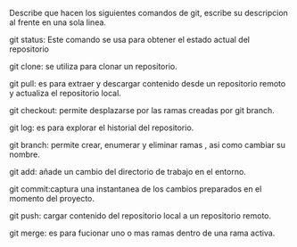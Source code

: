 Describe que hacen los siguientes comandos de git, escribe su descripcion al frente en una sola linea.

git status: Este comando se usa para obtener el estado actual del repositorio

git clone: se utiliza para clonar un repositorio.

git pull: es para extraer y descargar contenido desde un repositorio remoto y actualiza el repositorio local.

git checkout: permite desplazarse por las ramas creadas por git branch.

git log: es para explorar el historial del repositorio.

git branch: permite crear, enumerar y eliminar ramas , asi como cambiar su nombre.

git add: añade un cambio del directorio de trabajo en el entorno.

git commit:captura una instantanea de los cambios preparados en el momento del proyecto.

git push: cargar contenido del repositorio local a un repositorio remoto.

git merge: es para fucionar uno o mas ramas dentro de una rama activa.
